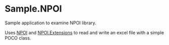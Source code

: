 # Sample.NPOI
Sample application to examine NPOI library.

Uses [NPOI](http://npoi.codeplex.com/license) and [NPOI.Extensions](https://github.com/xyting/NPOI.Extension) to read and write an excel file with a simple POCO class.
